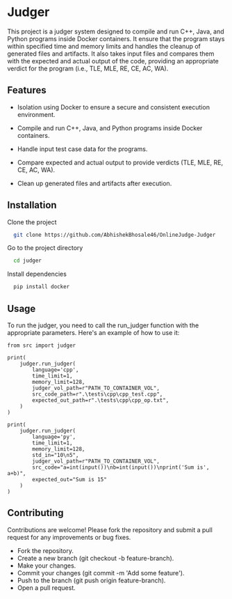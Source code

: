 # Judger

This project is a judger system designed to compile and run C++, Java, and Python programs inside Docker containers. It ensure that the program stays within specified time and memory limits and handles the cleanup of generated files and artifacts. It also takes input files and compares them with the expected and actual output of the code, providing an appropriate verdict for the program (i.e., TLE, MLE, RE, CE, AC, WA).

## Features

-   Isolation using Docker to ensure a secure and consistent execution environment.

-   Compile and run C++, Java, and Python programs inside Docker containers.
-   Handle input test case data for the programs.

-   Compare expected and actual output to provide verdicts (TLE, MLE, RE, CE, AC, WA).

-   Clean up generated files and artifacts after execution.

## Installation

Clone the project

```bash
  git clone https://github.com/AbhishekBhosale46/OnlineJudge-Judger
```

Go to the project directory

```bash
  cd judger
```

Install dependencies

```bash
  pip install docker
```

## Usage

To run the judger, you need to call the run_judger function with the appropriate parameters. Here's an example of how to use it:

```
from src import judger

print(
    judger.run_judger(
        language='cpp',
        time_limit=1,
        memory_limit=128,
        judger_vol_path=r"PATH_TO_CONTAINER_VOL",
        src_code_path=r".\tests\cpp\cpp_test.cpp",
        expected_out_path=r".\tests\cpp\cpp_op.txt",
    )
)

print(
    judger.run_judger(
        language='py',
        time_limit=1,
        memory_limit=128,
        std_in="10\n5",
        judger_vol_path=r"PATH_TO_CONTAINER_VOL",
        src_code="a=int(input())\nb=int(input())\nprint('Sum is', a+b)",
        expected_out="Sum is 15"
    )
)
```

## Contributing

Contributions are welcome! Please fork the repository and submit a pull request for any improvements or bug fixes.

-   Fork the repository.
-   Create a new branch (git checkout -b feature-branch).
-   Make your changes.
-   Commit your changes (git commit -m 'Add some feature').
-   Push to the branch (git push origin feature-branch).
-   Open a pull request.
